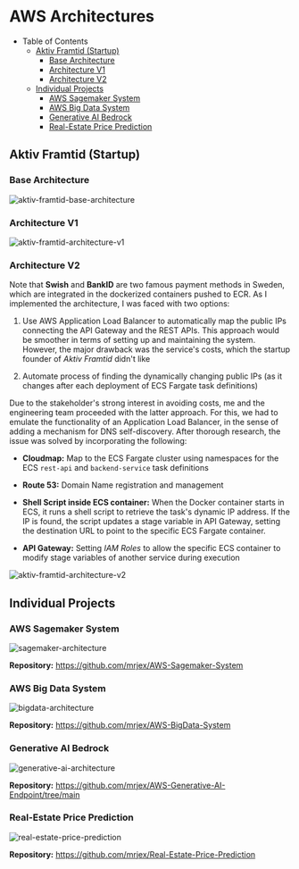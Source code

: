# AWS Architectures


- Table of Contents
  - [Aktiv Framtid (Startup)](#aktiv-framtid-startup)
    - [Base Architecture](#base-architecture)
    - [Architecture V1](#architecture-v1)
    - [Architecture V2](#architecture-v2)
  - [Individual Projects](#individual-projects)
    - [AWS Sagemaker System](#aws-sagemaker-system)
    - [AWS Big Data System](#aws-big-data-system)
    - [Generative AI Bedrock](#generative-ai-bedrock)
    - [Real-Estate Price Prediction](#real-estate-price-prediction)


## Aktiv Framtid (Startup)


### Base Architecture

![aktiv-framtid-base-architecture](readme-material/aws-architectures/1-aktiv-framtid-base-arhcitecture.PNG)


### Architecture V1

![aktiv-framtid-architecture-v1](readme-material/aws-architectures/2-aktiv-framtid-architecture.PNG)


### Architecture V2

Note that **Swish** and **BankID** are two famous payment methods in Sweden, which are integrated in the dockerized containers pushed to ECR. As I implemented the architecture, I was faced with two options:

1. Use AWS Application Load Balancer to automatically map the public IPs connecting the API Gateway and the REST APIs. This approach would be smoother in terms of setting up and maintaining the system. However, the major drawback was the service's costs, which the startup founder of *Aktiv Framtid* didn't like

2. Automate process of finding the dynamically changing public IPs (as it changes after each deployment of ECS Fargate task definitions)

Due to the stakeholder's strong interest in avoiding costs, me and the engineering team proceeded with the latter approach. For this, we had to emulate the functionality of an Application Load Balancer, in the sense of adding a mechanism for DNS self-discovery. After thorough research, the issue was solved by incorporating the following:

- **Cloudmap:** Map to the ECS Fargate cluster using namespaces for the ECS `rest-api` and `backend-service` task definitions

- **Route 53:** Domain Name registration and management

- **Shell Script inside ECS container:** When the Docker container starts in ECS, it runs a shell script to retrieve the task's dynamic IP address. If the IP is found, the script updates a stage variable in API Gateway, setting the destination URL to point to the specific ECS Fargate container.

- **API Gateway:** Setting *IAM Roles* to allow the specific ECS container to modify stage variables of another service during execution

![aktiv-framtid-architecture-v2](readme-material/aws-architectures/3-aktiv-framtid-architecture.PNG)


## Individual Projects

### AWS Sagemaker System

![sagemaker-architecture](readme-material/aws-architectures/sagemaker-architecture.png)


**Repository:** https://github.com/mrjex/AWS-Sagemaker-System


### AWS Big Data System

![bigdata-architecture](readme-material/aws-architectures/bigdata-architecture.png)

**Repository:** https://github.com/mrjex/AWS-BigData-System


### Generative AI Bedrock

![generative-ai-architecture](readme-material/aws-architectures/generative-ai-architecture.PNG)

**Repository:** https://github.com/mrjex/AWS-Generative-AI-Endpoint/tree/main


### Real-Estate Price Prediction

![real-estate-price-prediction](readme-material/aws-architectures/real-estate-price-prediction-architecture.png)

**Repository:** https://github.com/mrjex/Real-Estate-Price-Prediction